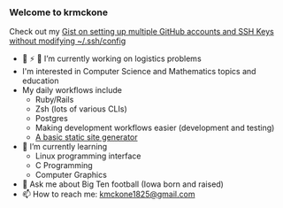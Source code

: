### Welcome to krmckone

<!--
**krmckone/krmckone** is a ✨ _special_ ✨ repository because its `README.md` (this file) appears on your GitHub profile.
-->

Check out my [Gist on setting up multiple GitHub accounts and SSH Keys without modifying ~/.ssh/config](https://gist.github.com/krmckone/6f9429b97fe9735a2ab43b3b31049944)

- 🔭 ⚡ 🚚 I’m currently working on logistics problems
- I'm interested in Computer Science and Mathematics topics and education
- My daily workflows include
    * Ruby/Rails
    * Zsh (lots of various CLIs)
    * Postgres
    * Making development workflows easier (development and testing)
    * [A basic static site generator](https://github.com/krmckone/lk-site)
- 🌱 I’m currently learning
  * Linux programming interface
  * C Programming
  * Computer Graphics
- 💬 Ask me about Big Ten football (Iowa born and raised)
- 📫 How to reach me: kmckone1825@gmail.com
